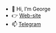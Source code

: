 - 👋 Hi, I’m George
- 👉 [Web-site](https://georgy-apraksin.space/)
- 📫 [Telegram](https://t.me/georgy_apraksin)

<!---
dreamvibe1993/dreamvibe1993 is a ✨ special ✨ repository because its `README.md` (this file) appears on your GitHub profile.
You can click the Preview link to take a look at your changes.
--->
